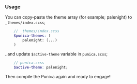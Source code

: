 ### Usage
You can copy-paste the theme array (for example; palenight) to ```_themes/index.scss```;
```scss
    // _themes/index.scss
	$punica-themes: (
		palenight: (...)
	)
```
..and update ```$active-theme``` variable in ```punica.scss```; 
```scss
    // punica.scss
    $active-theme: palenight;
```
Then compile the Punica again and ready to engage!